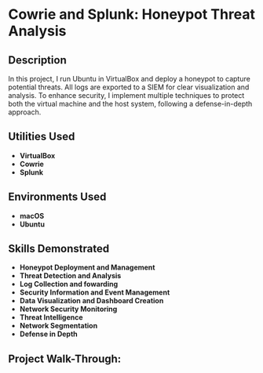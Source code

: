 # Cowrie and Splunk: Honeypot Threat Analysis
<h2>Description</h2>
In this project, I run Ubuntu in VirtualBox and deploy a honeypot to capture potential threats. All logs are exported to a SIEM for clear visualization and analysis. To enhance security, I implement multiple techniques to protect both the virtual machine and the host system, following a defense-in-depth approach.
<br />


<h2>Utilities Used</h2>

- <b>VirtualBox</b> 
- <b>Cowrie</b>
- <b>Splunk</b>

<h2>Environments Used</h2>

- <b>macOS</b>
- <b>Ubuntu</b>

<h2>Skills Demonstrated</h2>

- <b>Honeypot Deployment and Management</b>
- <b>Threat Detection and Analysis</b>
- <b>Log Collection and fowarding</b>
- <b>Security Information and Event Management</b>
- <b>Data Visualization and Dashboard Creation</b>
- <b>Network Security Monitoring</b>
- <b>Threat Intelligence</b>
- <b>Network Segmentation</b>
- <b>Defense in Depth</b>

<h2>Project Walk-Through:</h2>

<!--
<p align="center">
The Complete Script:<br />
<img src="https://github.com/AndresPineda-CySec/PowerShell-Incident-Response-Script/blob/main/images/Full.png?raw=true" height="200%" width="200%"/> <br />
<br />
<br />
<h3 align="center">Script Walk-Through:</h3>
<p align="center">
Lines 1-5:<br />
<img src="https://github.com/AndresPineda-CySec/PowerShell-Incident-Response-Script/blob/main/images/L1.png?raw=true" height="200%" width="200%"/> <br />
Lines 1 and 4 create variables to store the directory paths, simplifying the script by referencing these paths later. Line 3 defines how the folder inside "IR_Reports" will be named using a timestamp. Line 5 then creates the folder at the specified path, ensuring it is a directory, and uses the command "-Force" to overwrite or create the folder no matter what.
<br />
--!>
